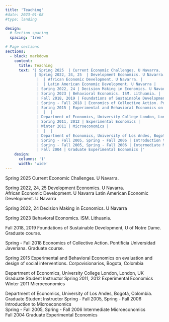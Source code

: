 ```yaml
---
title: 'Teaching'
#date: 2023-01-08
#type: landing

design:
  # Section spacing
  spacing: '1rem'

# Page sections
sections:
  - block: markdown
    content:
      title: Teaching
      text: '| Spring 2025  | Current Economic Challenges. U Navarra. |
             | Spring 2022, 24, 25  | Development Economics. U Navarra. |
              |  | African Economic Development. U Navarra. |
              |  | Latin American Economic Development. U Navarra |
              | Spring 2022, 24 | Decision Making in Economics. U Navarra |
              | Spring 2023 | Behavioral Economics. ISM. Lithuania. |
              | Fall 2018, 2019 | Foundations of Sustainable Development, U Notre Dame. Graduate course. |
              | Spring - Fall 2018 | Economics of Collective Action. Pontificia Universidad Javeriana. Graduate course. |
              | Spring 2015 | Experimental and Behavioral Economics on evaluation and design of social interventions. Corpovisionarios, Bogota, Colombia |
              |  |  |
              | Department of Economics, University College London, London, UK | Graduate Student Instructor |
              | Spring 2011, 2012 | Experimental Economics |
              | Winter 2011 | Microeconomics |
              |  |  |
              | Department of Economics, University of Los Andes, Bogotá, Colombia. | Graduate Student Instructor |
              | Spring - Fall 2005, Spring - Fall 2006 | Introduction to Microeconomics |
              | Spring - Fall 2005, Spring - Fall 2006 | Intermediate Microeconomics |
              | Fall 2004 | Graduate Experimental Economics |'
    design:
      columns: '1'
      width: 'wide'
---
```




Spring 2025 Current Economic Challenges. U Navarra. 

Spring 2022, 24, 25 Development Economics. U Navarra.  
                    African Economic Development. U Navarra
                    Latin American Economic Development. U Navarra

Spring 2022, 24  Decision Making in Economics. U Navarra	
       
Spring 2023   Behavioral Economics. ISM. Lithuania.	

Fall 2018, 2019		Foundations of Sustainable Development, U of Notre Dame. Graduate course.

Spring - Fall 2018	Economics of Collective Action. Pontificia Universidad Javeriana. Graduate course.

Spring 2015	Experimental and Behavioral Economics on evaluation and design of social interventions. Corpovisionarios, Bogota, Colombia	

Department of Economics, University College London, London, UK 		Graduate Student Instructor
Spring 2011, 2012   Experimental Economics 		
Winter 2011	      	Microeconomics

Department of Economics, University of Los Andes, Bogotá, Colombia.	        Graduate Student Instructor 
Spring - Fall 2005, Spring - Fall 2006		Introduction to Microeconomics			
Spring - Fall 2005, Spring - Fall 2006		Intermediate Microeconomics			
Fall 2004			Graduate Experimental Economics 
